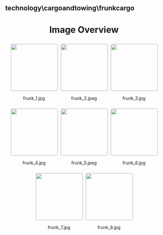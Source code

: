 ## technology\cargoandtowing\frunkcargo
<style>
    .image-gallery {
        display: flex;
        flex-wrap: wrap;
        gap: 10px;
        justify-content: center;
        padding: 10px;
    }
    .image-gallery img {
        width: 150px;
        height: auto;
        border: 1px solid #ddd;
        border-radius: 5px;
    }
    .image-gallery div {
        flex: 1 1 calc(33.333% - 20px); /* Three images per row on large screens */
        max-width: 150px;
        text-align: center;
    }
    @media (max-width: 768px) {
        .image-gallery div {
            flex: 1 1 calc(50% - 20px); /* Two images per row on medium screens */
        }
    }
    @media (max-width: 480px) {
        .image-gallery div {
            flex: 1 1 100%; /* One image per row on small screens */
        }
    }
</style>
<h1 style ="text-align: center;"> Image Overview </h1> <div class="image-gallery">
<div>
<img src="https://media.evkx.net/multimedia/technology/cargoandtowing/frunkcargo/frunk_1_st.jpg">
<p>frunk_1.jpg</p>
</div>
<div>
<img src="https://media.evkx.net/multimedia/technology/cargoandtowing/frunkcargo/frunk_2_st.jpeg">
<p>frunk_2.jpeg</p>
</div>
<div>
<img src="https://media.evkx.net/multimedia/technology/cargoandtowing/frunkcargo/frunk_3_st.jpg">
<p>frunk_3.jpg</p>
</div>
<div>
<img src="https://media.evkx.net/multimedia/technology/cargoandtowing/frunkcargo/frunk_4_st.jpg">
<p>frunk_4.jpg</p>
</div>
<div>
<img src="https://media.evkx.net/multimedia/technology/cargoandtowing/frunkcargo/frunk_5_st.jpeg">
<p>frunk_5.jpeg</p>
</div>
<div>
<img src="https://media.evkx.net/multimedia/technology/cargoandtowing/frunkcargo/frunk_6_st.jpg">
<p>frunk_6.jpg</p>
</div>
<div>
<img src="https://media.evkx.net/multimedia/technology/cargoandtowing/frunkcargo/frunk_7_st.jpg">
<p>frunk_7.jpg</p>
</div>
<div>
<img src="https://media.evkx.net/multimedia/technology/cargoandtowing/frunkcargo/frunk_8_st.jpg">
<p>frunk_8.jpg</p>
</div>
</div>
